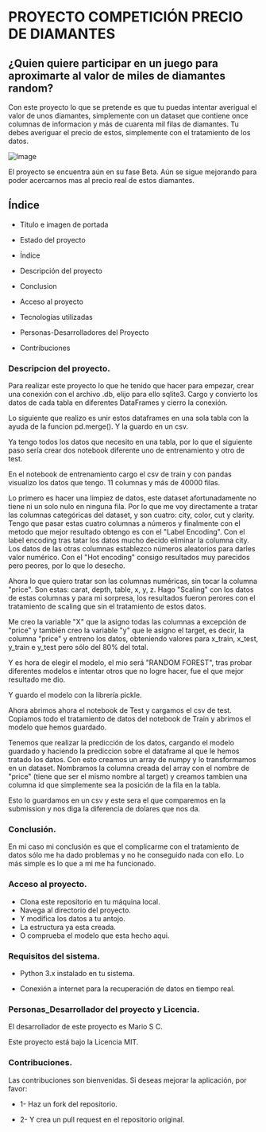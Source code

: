 # PROYECTO COMPETICIÓN PRECIO DE DIAMANTES

## ¿Quien quiere participar en un juego para aproximarte al valor de miles de diamantes random?

Con este proyecto lo que se pretende es que tu puedas intentar averigual el valor de unos diamantes, simplemente con un dataset que contiene once columnas de informacion y más de cuarenta mil filas de diamantes. Tu debes averiguar el precio de estos, simplemente con el tratamiento de los datos.

![Image](img/diamantes.jpeg)

El proyecto se encuentra aún en su fase Beta. Aún se sigue mejorando para poder acercarnos mas al precio real de estos diamantes.

## Índice

* Título e imagen de portada

* Estado del proyecto

* Índice

* Descripción del proyecto
  
* Conclusion

* Acceso al proyecto

* Tecnologías utilizadas

* Personas-Desarrolladores del Proyecto

* Contribuciones

### Descripcion del proyecto.

Para realizar este proyecto lo que he tenido que hacer para empezar, crear una conexión con el archivo .db, elijo para ello sqlite3. Cargo y convierto los datos de cada tabla en diferentes DataFrames y cierro la conexión.

Lo siguiente que realizo es unir estos dataframes en una sola tabla con la ayuda de la funcion pd.merge(). Y la guardo en un csv.

Ya tengo todos los datos que necesito en una tabla, por lo que el siguiente paso sería crear dos notebook diferente uno de entrenamiento y otro de test.

En el notebook de entrenamiento cargo el csv de train y con pandas visualizo los datos que tengo. 11 columnas y más de 40000 filas.

Lo primero es hacer una limpiez de datos, este dataset afortunadamente no tiene ni un solo nulo en ninguna fila. Por lo que me voy directamente a tratar las columnas categóricas del dataset, y son cuatro: city, color, cut y clarity. Tengo que pasar estas cuatro columnas a números y finalmente con el metodo que mejor resultado obtengo es con el "Label Encoding". Con el label encoding tras tatar los datos mucho decido eliminar la columna city. Los datos de las otras columnas establezco números aleatorios para darles valor numérico. Con el "Hot encoding" consigo resultados muy parecidos pero peores, por lo que lo desecho.

Ahora lo que quiero tratar son las columnas numéricas, sin tocar la columna "price". Son estas: carat, depth, table, x, y, z. Hago "Scaling" con los datos de estas columnas y para mi sorpresa, los resultados fueron perores con el tratamiento de scaling que sin el tratamiento de estos datos.

Me creo la variable "X" que la asigno todas las columnas a excepción de "price" y también creo la variable "y" que le asigno el target, es decir, la columna "price" y entreno los datos, obteniendo valores para x_train, x_test, y_train e y_test pero sólo del 80% del total.

Y es hora de elegir el modelo, el mio será "RANDOM FOREST", tras probar diferentes modelos e intentar otros que no logre hacer, fue el que mejor resultado me dio.

Y guardo el modelo con la librería pickle.

Ahora abrimos ahora el notebook de Test y cargamos el csv de test. Copiamos todo el tratamiento de datos del notebook de Train y abrimos el modelo que hemos guardado.

Tenemos que realizar la predicción de los datos, cargando el modelo guardado y haciendo la prediccion sobre el dataframe al que le hemos tratado los datos. Con esto creamos un array de numpy y lo transformamos en un dataset. Nombramos la columna creada del array con el nombre de "price" (tiene que ser el mismo nombre al target) y creamos tambien una columna id que simplemente sea la posición de la fila en la tabla.

Esto lo guardamos en un csv y este sera el que comparemos en la submission y nos diga la diferencia de dolares que nos da.

### Conclusión.

En mi caso mi conclusión es que el complicarme con el tratamiento de datos sólo me ha dado problemas y no he conseguido nada con ello. Lo más simple es lo que a mi me ha funcionado.

### Acceso al proyecto.

* Clona este repositorio en tu máquina local.
* Navega al directorio del proyecto.
* Y modifica los datos a tu antojo.
* La estructura ya esta creada.
* O comprueba el modelo que esta hecho aqui.

### Requisitos del sistema.

* Python 3.x instalado en tu sistema.

* Conexión a internet para la recuperación de datos en tiempo real.

### Personas_Desarrollador del proyecto y Licencia.

El desarrollador de este proyecto es Mario S C.

Este proyecto está bajo la Licencia MIT.

### Contribuciones.

Las contribuciones son bienvenidas. Si deseas mejorar la aplicación, por favor:

* 1- Haz un fork del repositorio.

* 2- Y crea un pull request en el repositorio original.
